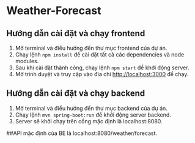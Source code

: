 # Weather-Forecast

## Hướng dẫn cài đặt và chạy frontend

1. Mở terminal và điều hướng đến thư mục frontend của dự án.
2. Chạy lệnh `npm install` để cài đặt tất cả các dependencies và node modules.
3. Sau khi cài đặt thành công, chạy lệnh `npm start` để khởi động server.
4. Mở trình duyệt và truy cập vào địa chỉ [http://localhost:3000](http://localhost:3000) để chạy.

## Hướng dẫn cài đặt và chạy backend

1. Mở terminal và điều hướng đến thư mục backend của dự án.
2. Chạy lệnh `mvn spring-boot:run` để khởi động server backend.
3. Server sẽ khởi chạy trên cổng mặc định là localhost:8080.

##API mặc định của BE là localhost:8080/weather/forecast.

